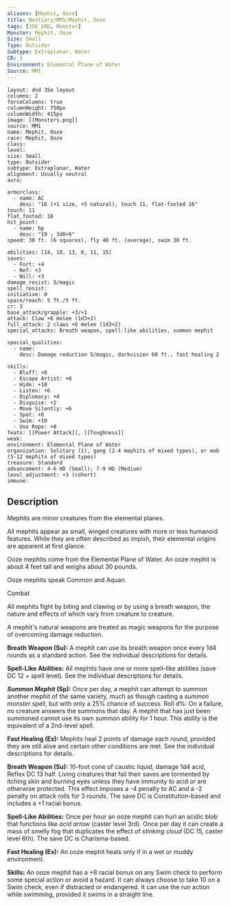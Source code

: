 ```yaml
---
aliases: [Mephit, Ooze]
title: Bestiary/MM1/Mephit, Ooze
tags: [35E_SRD, Monster]
Monster: Mephit, Ooze
Size: Small
Type: Outsider
Subtype: Extraplanar, Water
CR: 3
Environnent: Elemental Plane of Water
Source: MM1
---
```


```statblock
layout: dnd 35e layout
columns: 2
forceColumns: true
columnHeight: 750px
columnWidth: 415px
image: [[Monsters.png]]
source: MM1
name: Mephit, Ooze
race: Mephit, Ooze
class: 
level: 
size: Small
type: Outsider
subtype: Extraplanar, Water
alignment: Usually neutral
aura: 

armorclass:
  - name: AC
    desc: "16 (+1 size, +5 natural), touch 11, flat-footed 16"
touch: 11
flat_footed: 16
hit_point:
  - name: hp
    desc: "19 ; 3d8+6"
speed: 30 ft. (6 squares), fly 40 ft. (average), swim 30 ft.

abilities: [14, 10, 13, 6, 11, 15]
saves:
  - Fort: +4
  - Ref: +3
  - Will: +3
damage_resist: 5/magic
spell_resist: 
initiative: 0
space/reach: 5 ft./5 ft.
cr: 3
base_attack/grapple: +3/+1
attack: Claw +6 melee (1d3+2)
full_attack: 2 claws +6 melee (1d3+2)
special_attacks: Breath weapon, spell-like abilities, summon mephit

special_qualities:
  - name: 
    desc: Damage reduction 5/magic, darkvision 60 ft., fast healing 2

skills:
  - Bluff: +8
  - Escape Artist: +6
  - Hide: +10
  - Listen: +6
  - Diplomacy: +4
  - Disguise: +2
  - Move Silently: +6
  - Spot: +6
  - Swim: +10
  - Use Rope: +0
feats: [[Power Attack]], [[Toughness]]
weak: 
environment: Elemental Plane of Water
organization: Solitary (1), gang (2-4 mephits of mixed types), or mob (5-12 mephits of mixed types)
treasure: Standard
advancement: 4-6 HD (Small); 7-9 HD (Medium)
level_adjustment: +3 (cohort)
immune: 
```

## Description

<p>Mephits are minor creatures from the elemental planes.</p>
<p>All mephits appear as small, winged creatures with more or less humanoid features. While they are often described as impish, their elemental origins are apparent at first glance.</p>
<p>Ooze mephits come from the Elemental Plane of Water. An ooze mephit is about 4 feet tall and weighs about 30 pounds.</p>
<p>Ooze mephits speak Common and Aquan.</p>
<p>Combat</p>
<p>All mephits fight by biting and clawing or by using a breath weapon, the nature and effects of which vary from creature to creature.</p>
<p>A mephit's natural weapons are treated as magic weapons for the purpose of overcoming damage reduction.</p>
<p>
            <b>Breath Weapon (Su):</b> A mephit can use its breath weapon once every 1d4 rounds as a standard action. See the individual descriptions for details.</p>
<p>
            <b>Spell-Like Abilities:</b> All mephits have one or more spell-like abilities (save DC 12 + spell level). See the individual descriptions for details.</p>
<p>
            <b>
              <i>Summon Mephit</i> (Sp):</b> Once per day, a mephit can attempt to summon another mephit of the same variety, much as though casting a <i>summon monster</i> spell, but with only a 25% chance of success. Roll d%: On a failure, no creature answers the summons that day. A mephit that has just been summoned cannot use its own summon ability for 1 hour. This ability is the equivalent of a 2nd-level spell.</p>
<p>
            <b>Fast Healing (Ex):</b> Mephits heal 2 points of damage each round, provided they are still alive and certain other conditions are met. See the individual descriptions for details.</p>
<p>
            <b>Breath Weapon (Su):</b> 10-foot cone of caustic liquid, damage 1d4 acid, Reflex DC 13 half. Living creatures that fail their saves are tormented by itching skin and burning eyes unless they have immunity to acid or are otherwise protected. This effect imposes a -4 penalty to AC and a -2 penalty on attack rolls for 3 rounds. The save DC is Constitution-based and includes a +1 racial bonus.</p>
<p>
            <b>Spell-Like Abilities:</b> Once per hour an ooze mephit can hurl an acidic blob that functions like <i>acid arrow</i> (caster level 3rd). Once per day it can create a mass of smelly fog that duplicates the effect of <i>stinking cloud</i> (DC 15, caster level 6th). The save DC is Charisma-based.</p>
<p>
            <b>Fast Healing (Ex):</b> An ooze mephit heals only if in a wet or muddy environment.</p>
<p>
            <b>Skills:</b> An ooze mephit has a +8 racial bonus on any Swim check to perform some special action or avoid a hazard. It can always choose to take 10 on a Swim check, even if distracted or endangered. It can use the run action while swimming, provided it swims in a straight line.</p>